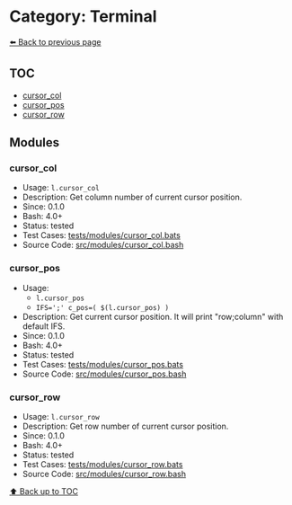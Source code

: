 # Category: Terminal

[⬅️ Back to previous page](./README.md)

## TOC

- [cursor_col](#cursor_col)
- [cursor_pos](#cursor_pos)
- [cursor_row](#cursor_row)

## Modules

### cursor_col

- Usage: `l.cursor_col`
- Description: Get column number of current cursor position.
- Since: 0.1.0
- Bash: 4.0+
- Status: tested
- Test Cases: [tests/modules/cursor_col.bats](../../tests/modules/cursor_col.bats)
- Source Code: [src/modules/cursor_col.bash](../../src/modules/cursor_col.bash)

### cursor_pos

- Usage:
  - `l.cursor_pos`
  - `IFS=';' c_pos=( $(l.cursor_pos) )`
- Description: Get current cursor position. It will print "row;column" with default IFS.
- Since: 0.1.0
- Bash: 4.0+
- Status: tested
- Test Cases: [tests/modules/cursor_pos.bats](../../tests/modules/cursor_pos.bats)
- Source Code: [src/modules/cursor_pos.bash](../../src/modules/cursor_pos.bash)

### cursor_row

- Usage: `l.cursor_row`
- Description: Get row number of current cursor position.
- Since: 0.1.0
- Bash: 4.0+
- Status: tested
- Test Cases: [tests/modules/cursor_row.bats](../../tests/modules/cursor_row.bats)
- Source Code: [src/modules/cursor_row.bash](../../src/modules/cursor_row.bash)

[⬆️ Back up to TOC](#toc)
